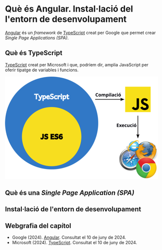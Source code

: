 # Què és Angular. Instal·lació del l'entorn de desenvolupament

[Angular](https://angular.dev/) és un *framework* de [TypeScript](https://www.typescriptlang.org/) creat per Google que permet crear *Single Page Applications (SPA)*.


## Què és TypeScript
[TypeScript](https://www.typescriptlang.org/) creat per Microsoft i que, podríem dir, amplia JavaScript per oferir tipatge de variables i funcions.

![TypeScript](img/typescript.png)

## Què és una *Single Page Application (SPA)*

## Instal·lació de l'entorn de desenvolupament

## Webgrafia del capítol
* Google (2024). [Angular](https://angular.dev/). Consultat el 10 de juny de 2024.
* Microsoft (2024). [TypeScript](https://www.typescriptlang.org/). Consultat el 10 de juny de 2024.